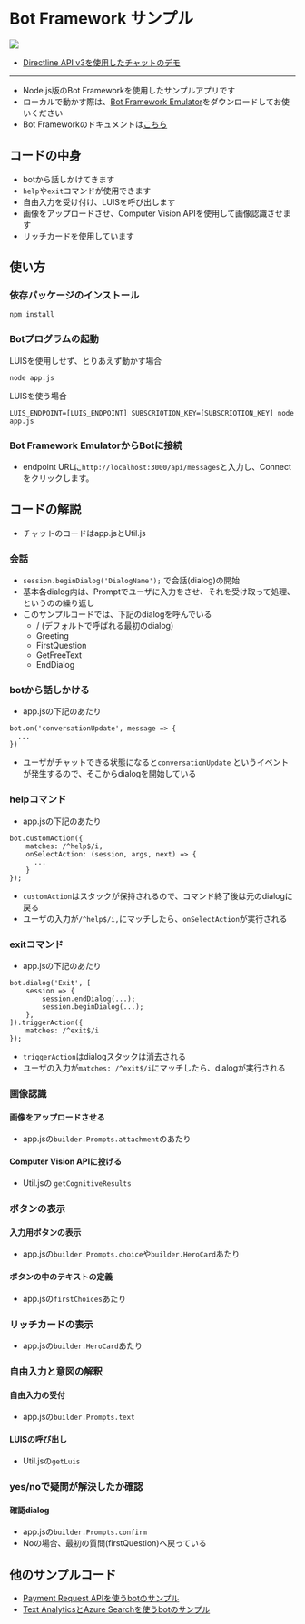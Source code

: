 # Bot Framework サンプル

![](https://cloud.githubusercontent.com/assets/2181352/26581348/066a085a-4577-11e7-8aa9-0b5e527ca56f.png)

* [Directline API v3を使用したチャットのデモ](https://sakkuru.github.io/simple-bot-nodejs/directline.html)

---

* Node.js版のBot Frameworkを使用したサンプルアプリです
* ローカルで動かす際は、[Bot Framework Emulator](https://github.com/Microsoft/BotFramework-Emulator)をダウンロードしてお使いください
* Bot Frameworkのドキュメントは[こちら](https://docs.microsoft.com/en-us/bot-framework/)

## コードの中身

* botから話しかけてきます
* `help`や`exit`コマンドが使用できます
* 自由入力を受け付け、LUISを呼び出します
* 画像をアップロードさせ、Computer Vision APIを使用して画像認識させます
* リッチカードを使用しています

## 使い方

### 依存パッケージのインストール

```
npm install
```

### Botプログラムの起動

LUISを使用しせず、とりあえず動かす場合
```
node app.js
```

LUISを使う場合
```
LUIS_ENDPOINT=[LUIS_ENDPOINT] SUBSCRIOTION_KEY=[SUBSCRIOTION_KEY] node app.js
```

### Bot Framework EmulatorからBotに接続
* endpoint URLに`http://localhost:3000/api/messages`と入力し、Connectをクリックします。

## コードの解説

* チャットのコードはapp.jsとUtil.js

### 会話
* ```session.beginDialog('DialogName');``` で会話(dialog)の開始
* 基本各dialog内は、Promptでユーザに入力をさせ、それを受け取って処理、というのの繰り返し
* このサンプルコードでは、下記のdialogを呼んでいる
  * / (デフォルトで呼ばれる最初のdialog)
  * Greeting
  * FirstQuestion
  * GetFreeText
  * EndDialog

### botから話しかける
* app.jsの下記のあたり
```
bot.on('conversationUpdate', message => {
  ...
})
```
* ユーザがチャットできる状態になると```conversationUpdate``` というイベントが発生するので、そこからdialogを開始している

### helpコマンド
* app.jsの下記のあたり
```
bot.customAction({
    matches: /^help$/i,
    onSelectAction: (session, args, next) => {
      ...
    }
});
```
* `customAction`はスタックが保持されるので、コマンド終了後は元のdialogに戻る
* ユーザの入力が`/^help$/i,`にマッチしたら、`onSelectAction`が実行される

### exitコマンド
* app.jsの下記のあたり
```
bot.dialog('Exit', [
    session => {
        session.endDialog(...);
        session.beginDialog(...);
    },
]).triggerAction({
    matches: /^exit$/i
});
```
* `triggerAction`はdialogスタックは消去される
* ユーザの入力が`matches: /^exit$/i`にマッチしたら、dialogが実行される

### 画像認識
#### 画像をアップロードさせる
* app.jsの`builder.Prompts.attachment`のあたり
#### Computer Vision APIに投げる
* Util.jsの `getCognitiveResults`

### ボタンの表示
#### 入力用ボタンの表示

* app.jsの`builder.Prompts.choice`や`builder.HeroCard`あたり
#### ボタンの中のテキストの定義

* app.jsの`firstChoices`あたり

### リッチカードの表示
* app.jsの`builder.HeroCard`あたり

### 自由入力と意図の解釈
#### 自由入力の受付
* app.jsの`builder.Prompts.text`
#### LUISの呼び出し
* Util.jsの`getLuis`

### yes/noで疑問が解決したか確認
#### 確認dialog
* app.jsの`builder.Prompts.confirm`
* Noの場合、最初の質問(firstQuestion)へ戻っている

## 他のサンプルコード
* [Payment Request APIを使うbotのサンプル](https://github.com/sakkuru/payment-with-bot)
* [Text AnalyticsとAzure Searchを使うbotのサンプル](https://github.com/sakkuru/bot-using-azure-search)